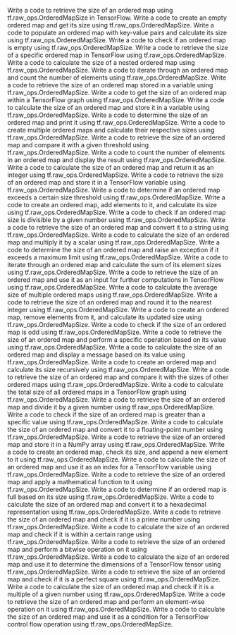 Write a code to retrieve the size of an ordered map using tf.raw_ops.OrderedMapSize in TensorFlow.
Write a code to create an empty ordered map and get its size using tf.raw_ops.OrderedMapSize.
Write a code to populate an ordered map with key-value pairs and calculate its size using tf.raw_ops.OrderedMapSize.
Write a code to check if an ordered map is empty using tf.raw_ops.OrderedMapSize.
Write a code to retrieve the size of a specific ordered map in TensorFlow using tf.raw_ops.OrderedMapSize.
Write a code to calculate the size of a nested ordered map using tf.raw_ops.OrderedMapSize.
Write a code to iterate through an ordered map and count the number of elements using tf.raw_ops.OrderedMapSize.
Write a code to retrieve the size of an ordered map stored in a variable using tf.raw_ops.OrderedMapSize.
Write a code to get the size of an ordered map within a TensorFlow graph using tf.raw_ops.OrderedMapSize.
Write a code to calculate the size of an ordered map and store it in a variable using tf.raw_ops.OrderedMapSize.
Write a code to determine the size of an ordered map and print it using tf.raw_ops.OrderedMapSize.
Write a code to create multiple ordered maps and calculate their respective sizes using tf.raw_ops.OrderedMapSize.
Write a code to retrieve the size of an ordered map and compare it with a given threshold using tf.raw_ops.OrderedMapSize.
Write a code to count the number of elements in an ordered map and display the result using tf.raw_ops.OrderedMapSize.
Write a code to calculate the size of an ordered map and return it as an integer using tf.raw_ops.OrderedMapSize.
Write a code to retrieve the size of an ordered map and store it in a TensorFlow variable using tf.raw_ops.OrderedMapSize.
Write a code to determine if an ordered map exceeds a certain size threshold using tf.raw_ops.OrderedMapSize.
Write a code to create an ordered map, add elements to it, and calculate its size using tf.raw_ops.OrderedMapSize.
Write a code to check if an ordered map size is divisible by a given number using tf.raw_ops.OrderedMapSize.
Write a code to retrieve the size of an ordered map and convert it to a string using tf.raw_ops.OrderedMapSize.
Write a code to calculate the size of an ordered map and multiply it by a scalar using tf.raw_ops.OrderedMapSize.
Write a code to determine the size of an ordered map and raise an exception if it exceeds a maximum limit using tf.raw_ops.OrderedMapSize.
Write a code to iterate through an ordered map and calculate the sum of its element sizes using tf.raw_ops.OrderedMapSize.
Write a code to retrieve the size of an ordered map and use it as an input for further computations in TensorFlow using tf.raw_ops.OrderedMapSize.
Write a code to calculate the average size of multiple ordered maps using tf.raw_ops.OrderedMapSize.
Write a code to retrieve the size of an ordered map and round it to the nearest integer using tf.raw_ops.OrderedMapSize.
Write a code to create an ordered map, remove elements from it, and calculate its updated size using tf.raw_ops.OrderedMapSize.
Write a code to check if the size of an ordered map is odd using tf.raw_ops.OrderedMapSize.
Write a code to retrieve the size of an ordered map and perform a specific operation based on its value using tf.raw_ops.OrderedMapSize.
Write a code to calculate the size of an ordered map and display a message based on its value using tf.raw_ops.OrderedMapSize.
Write a code to create an ordered map and calculate its size recursively using tf.raw_ops.OrderedMapSize.
Write a code to retrieve the size of an ordered map and compare it with the sizes of other ordered maps using tf.raw_ops.OrderedMapSize.
Write a code to calculate the total size of all ordered maps in a TensorFlow graph using tf.raw_ops.OrderedMapSize.
Write a code to retrieve the size of an ordered map and divide it by a given number using tf.raw_ops.OrderedMapSize.
Write a code to check if the size of an ordered map is greater than a specific value using tf.raw_ops.OrderedMapSize.
Write a code to calculate the size of an ordered map and convert it to a floating-point number using tf.raw_ops.OrderedMapSize.
Write a code to retrieve the size of an ordered map and store it in a NumPy array using tf.raw_ops.OrderedMapSize.
Write a code to create an ordered map, check its size, and append a new element to it using tf.raw_ops.OrderedMapSize.
Write a code to calculate the size of an ordered map and use it as an index for a TensorFlow variable using tf.raw_ops.OrderedMapSize.
Write a code to retrieve the size of an ordered map and apply a mathematical function to it using tf.raw_ops.OrderedMapSize.
Write a code to determine if an ordered map is full based on its size using tf.raw_ops.OrderedMapSize.
Write a code to calculate the size of an ordered map and convert it to a hexadecimal representation using tf.raw_ops.OrderedMapSize.
Write a code to retrieve the size of an ordered map and check if it is a prime number using tf.raw_ops.OrderedMapSize.
Write a code to calculate the size of an ordered map and check if it is within a certain range using tf.raw_ops.OrderedMapSize.
Write a code to retrieve the size of an ordered map and perform a bitwise operation on it using tf.raw_ops.OrderedMapSize.
Write a code to calculate the size of an ordered map and use it to determine the dimensions of a TensorFlow tensor using tf.raw_ops.OrderedMapSize.
Write a code to retrieve the size of an ordered map and check if it is a perfect square using tf.raw_ops.OrderedMapSize.
Write a code to calculate the size of an ordered map and check if it is a multiple of a given number using tf.raw_ops.OrderedMapSize.
Write a code to retrieve the size of an ordered map and perform an element-wise operation on it using tf.raw_ops.OrderedMapSize.
Write a code to calculate the size of an ordered map and use it as a condition for a TensorFlow control flow operation using tf.raw_ops.OrderedMapSize.